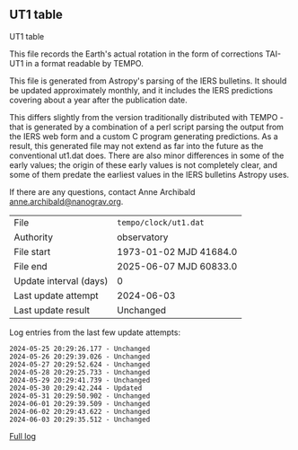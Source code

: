 
## UT1 table

UT1 table

This file records the Earth's actual rotation in the form of
corrections TAI-UT1 in a format readable by TEMPO.

This file is generated from Astropy's parsing of the IERS
bulletins. It should be updated approximately monthly, and it
includes the IERS predictions covering about a year after the
publication date.

This differs slightly from the version traditionally distributed
with TEMPO - that is generated by a combination of a perl script
parsing the output from the IERS web form and a custom C program
generating predictions. As a result, this generated file may not
extend as far into the future as the conventional ut1.dat does.
There are also minor differences in some of the early values; the
origin of these early values is not completely clear, and some of
them predate the earliest values in the IERS bulletins Astropy uses.

If there are any questions, contact Anne Archibald
<anne.archibald@nanograv.org>.

|     |     |
|:--- |:--- |
| File | `tempo/clock/ut1.dat` |
| Authority | observatory |
| File start | 1973-01-02 MJD 41684.0 |
| File end | 2025-06-07 MJD 60833.0 |
| Update interval (days) | 0 |
| Last update attempt | 2024-06-03 |
| Last update result | Unchanged |

Log entries from the last few update attempts:
```
2024-05-25 20:29:26.177 - Unchanged
2024-05-26 20:29:39.026 - Unchanged
2024-05-27 20:29:52.624 - Unchanged
2024-05-28 20:29:25.733 - Unchanged
2024-05-29 20:29:41.739 - Unchanged
2024-05-30 20:29:42.244 - Updated
2024-05-31 20:29:50.902 - Unchanged
2024-06-01 20:29:39.509 - Unchanged
2024-06-02 20:29:43.622 - Unchanged
2024-06-03 20:29:35.512 - Unchanged
```
[Full log](https://raw.githubusercontent.com/ipta/pulsar-clock-corrections/main/log/tempo/clock/ut1.dat.log)
